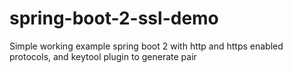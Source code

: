 # spring-boot-2-ssl-demo
Simple working example spring boot 2 with http and https enabled protocols, and keytool plugin to generate pair
